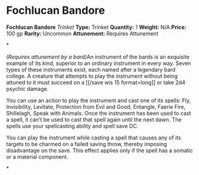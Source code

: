 # Fochlucan Bandore

**Fochlucan Bandore**
_Trinket_
**Type:** Trinket
**Quantity:** 1
**Weight:** N/A
**Price:** 100 gp
**Rarity:** Uncommon
**Attunement:** Requires Attunement

*<div class="item-attunement"><i>(Requires attunement by a bard)</i>An <span class="Serif-Character-Style_Italic-Serif">instrument of the bards</span> is an exquisite example of its kind, superior to an ordinary instrument in every way. Seven types of these instruments exist, each named after a legendary bard college. A creature that attempts to play the instrument without being attuned to it must succeed on a [[/save wis 15 format=long]] or take 2d4 psych<span class="No-Break">ic damage.</span>
<p class="Core-Styles_Core-Body">You can use an action to play the instrument and cast one of its spells: Fly, Invisibility, Levitate, Protection from Evil and Good, Entangle, Faerie Fire, Shillelagh, Speak with Animals. Once the instrument has been used to cast a spell, it can’t be used to cast that spell again until the next dawn. The spells use your spellcasting ability and spel<span class="No-Break">l save DC.</span></p>
<p class="Core-Styles_Core-Body">You can play the instrument while casting a spell that causes any of its targets to be charmed on a failed saving throw, thereby imposing disadvantage on the save. This effect applies only if the spell has a somatic or a material component.</p>*